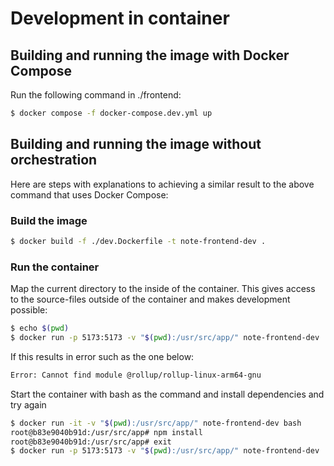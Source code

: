 # Development in container

## Building and running the image with Docker Compose

Run the following command in ./frontend:

```bash
$ docker compose -f docker-compose.dev.yml up
```

## Building and running the image without orchestration

Here are steps with explanations to achieving a similar result to the above command that uses Docker Compose:

### Build the image

```bash
$ docker build -f ./dev.Dockerfile -t note-frontend-dev .
```

### Run the container

Map the current directory to the inside of the container. This gives access to the source-files outside of the container and makes development possible:

```bash
$ echo $(pwd)
$ docker run -p 5173:5173 -v "$(pwd):/usr/src/app/" note-frontend-dev
```

If this results in error such as the one below:

```bash
Error: Cannot find module @rollup/rollup-linux-arm64-gnu
```

Start the container with bash as the command and install dependencies and try again

```bash
$ docker run -it -v "$(pwd):/usr/src/app/" note-frontend-dev bash
root@b83e9040b91d:/usr/src/app# npm install
root@b83e9040b91d:/usr/src/app# exit
$ docker run -p 5173:5173 -v "$(pwd):/usr/src/app/" note-frontend-dev
```

